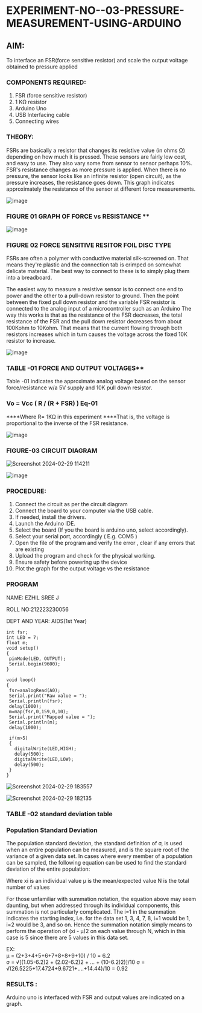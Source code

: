 # EXPERIMENT-NO--03-PRESSURE-MEASUREMENT-USING-ARDUINO


## AIM: 
To interface an FSR(force sensitive resistor) and scale the output voltage obtained to pressure applied 
 
### COMPONENTS REQUIRED:
1.	FSR  (force sensitive resistor)
2.	1 KΩ resistor 
3.	Arduino Uno 
4.	USB Interfacing cable 
5.	Connecting wires 


### THEORY: 
FSRs are basically a resistor that changes its resistive value (in ohms Ω) depending on how much it is pressed. These sensors are fairly low cost, and easy to use. They also vary some from sensor to sensor perhaps 10%. FSR's resistance changes as more pressure is applied. When there is no pressure, the sensor looks like an infinite resistor (open circuit), as the pressure increases, the resistance goes down. This graph indicates approximately the resistance of the sensor at different force measurements.
 

![image](https://user-images.githubusercontent.com/36288975/163532939-d6888ae1-4068-4d83-86a7-fc4c32d5179e.png)

### FIGURE 01 GRAPH OF FORCE vs RESISTANCE **




![image](https://user-images.githubusercontent.com/36288975/163532957-82d57567-a1c3-48c5-8a87-7ea66d6fca49.png)




### FIGURE 02 FORCE SENSITIVE RESITOR FOIL DISC TYPE  

FSRs are often a polymer with conductive material silk-screened on. That means they're plastic and the connection tab is crimped on somewhat delicate material. The best way to connect to these is to simply plug them into a breadboard.

The easiest way to measure a resistive sensor is to connect one end to power and the other to a pull-down resistor to ground. Then the point between the fixed pull down resistor and the variable FSR resistor is connected to the analog input of a microcontroller such as an Arduino The way this works is that as the resistance of the FSR decreases, the total resistance of the FSR and the pull down resistor decreases from about 100Kohm to 10Kohm. That means that the current flowing through both resistors increases which in turn causes the voltage across the fixed 10K resistor to increase.

 ![image](https://user-images.githubusercontent.com/36288975/163532972-2b909551-12c9-485d-adb1-d1e988d557bd.png)

### TABLE -01 FORCE AND OUTPUT VOLTAGES**
	
  Table -01 indicates the approximate analog voltage based on the sensor force/resistance w/a 5V supply and 10K pull down resistor.

### Vo = Vcc ( R / (R + FSR) )								Eq-01

****Where R= 1KΩ in this experiment 
****That is, the voltage is proportional to the inverse of the FSR resistance.










![image](https://user-images.githubusercontent.com/36288975/163532979-a2a5cb5c-f495-442c-843e-bebb82737a35.png)



### FIGURE-03 CIRCUIT DIAGRAM

![Screenshot 2024-02-29 114211](https://github.com/EzhilsreeJ/EXPERIMENT-NO--04-PRESSURE-MEASUREMENT-USING-ARDUINO-AIM-To-interface-an-FSR-force-sensitive-resist/assets/144870412/485491b1-6625-44a5-b5a0-5b6d58f06c14)

![image](https://github.com/EzhilsreeJ/EXPERIMENT-NO--04-PRESSURE-MEASUREMENT-USING-ARDUINO-AIM-To-interface-an-FSR-force-sensitive-resist/assets/144870412/03f271e7-b7ac-43d8-99a4-f8bd039a95a3)


### PROCEDURE:
1.	Connect the circuit as per the circuit diagram 
2.	Connect the board to your computer via the USB cable.
3.	If needed, install the drivers.
4.	Launch the Arduino IDE.
5.	Select the board (If you the board is arduino uno, select accordingly).
6.	Select your serial port, accordingly ( E.g. COM5 )
7.	Open the file of the program  and verify the error , clear if any errors that are existing 
8.	Upload the program and check for the physical working. 
9.	Ensure safety before powering up the device 
10.	Plot the graph for the output voltage vs the resistance 


### PROGRAM 
 NAME: EZHIL SREE J
 
 ROLL NO:212223230056
 
 DEPT AND YEAR: AIDS(1st Year)
 
 ```
int fsr;
int LED = 7;
float m;
void setup()
{
  pinMode(LED, OUTPUT);
  Serial.begin(9600);
}

void loop()
{
  fsr=analogRead(A0);
  Serial.print("Raw value = ");
  Serial.println(fsr);
  delay(1000);
  m=map(fsr,0,159,0,10);
  Serial.print("Mapped value = ");
  Serial.println(m);
  delay(1000);
  
  if(m>5)
  {
    digitalWrite(LED,HIGH);
    delay(500);
    digitalWrite(LED,LOW);
    delay(500);
  }
}
```
 
 
 
 
 
 
 
 
 
 
 ![Screenshot 2024-02-29 183557](https://github.com/EzhilsreeJ/EXPERIMENT-NO--04-PRESSURE-MEASUREMENT-USING-ARDUINO-AIM-To-interface-an-FSR-force-sensitive-resist/assets/144870412/e98bdf8a-69b7-455a-a65d-455cd9e1d111)

 
 
 
 
 
![Screenshot 2024-02-29 182135](https://github.com/EzhilsreeJ/EXPERIMENT-NO--04-PRESSURE-MEASUREMENT-USING-ARDUINO-AIM-To-interface-an-FSR-force-sensitive-resist/assets/144870412/e539e890-40b9-468a-907d-53b4cf7e332e)





### TABLE -02 standard deviation table 
### Population Standard Deviation
The population standard deviation, the standard definition of σ, is used when an entire population can be measured, and is the square root of the variance of a given data set. In cases where every member of a population can be sampled, the following equation can be used to find the standard deviation of the entire population:



Where
xi is an individual value
μ is the mean/expected value
N is the total number of values

For those unfamiliar with summation notation, the equation above may seem daunting, but when addressed through its individual components, this summation is not particularly complicated. The i=1 in the summation indicates the starting index, i.e. for the data set 1, 3, 4, 7, 8, i=1 would be 1, i=2 would be 3, and so on. Hence the summation notation simply means to perform the operation of (xi - μ)2 on each value through N, which in this case is 5 since there are 5 values in this data set.

EX:         
μ = (2+3+4+5+6+7+8+8+9+10) / 10 = 6.2      
σ = √[(1.05-6.2)2 + (2.02-6.2)2 + ... + (10-6.2)2)]/10
σ = √(26.5225+17.4724+9.6721+....+14.44)/10 = 0.92















### RESULTS :
Arduino uno is interfaced with FSR and output values are indicated on a graph.

